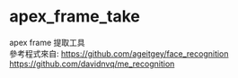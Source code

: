 # apex_frame_take
apex frame 提取工具  
參考程式來自:  https://github.com/ageitgey/face_recognition  
            https://github.com/davidnvq/me_recognition  
